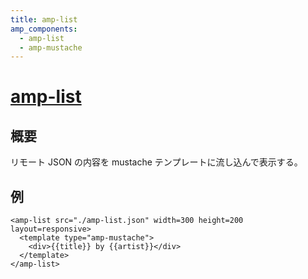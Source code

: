 ```yaml
---
title: amp-list
amp_components:
  - amp-list
  - amp-mustache
---
```


# [amp-list](https://www.ampproject.org/docs/reference/extended/amp-list.html)

## 概要

リモート JSON の内容を mustache テンプレートに流し込んで表示する。

## 例

```
<amp-list src="./amp-list.json" width=300 height=200 layout=responsive>
  <template type="amp-mustache">
    <div>{{title}} by {{artist}}</div>
  </template>
</amp-list>
```

<div><amp-list src="./amp-list.json" width=300 height=200 layout=responsive>
  <template type="amp-mustache">
    <div>{{title}} by {{artist}}</div>
  </template>
</amp-list></div>

